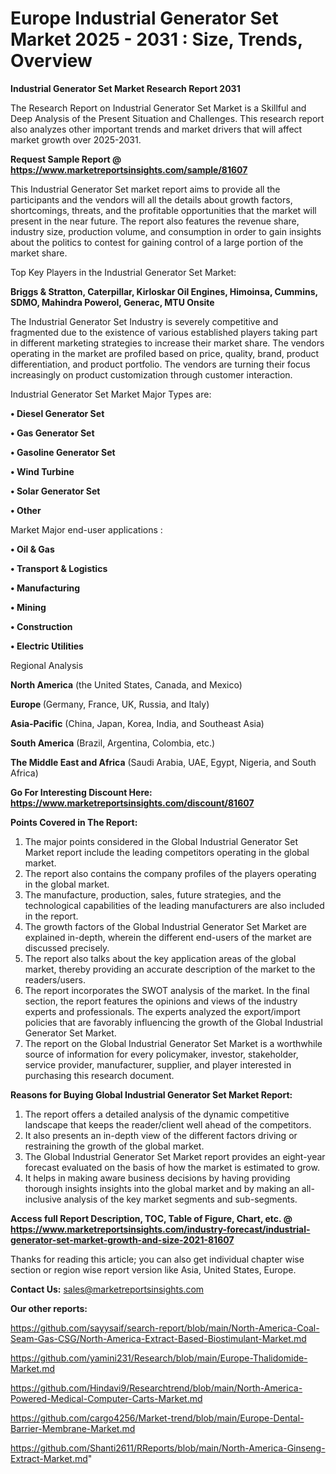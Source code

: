  # Europe Industrial Generator Set Market 2025 - 2031 : Size, Trends, Overview

<strong>Industrial Generator Set Market Research Report 2031</strong>

The Research Report on Industrial Generator Set Market is a Skillful and Deep Analysis of the Present Situation and Challenges. This research report also analyzes other important trends and market drivers that will affect market growth over 2025-2031.

<strong>Request Sample Report @ <a href=https://www.marketreportsinsights.com/sample/81607>https://www.marketreportsinsights.com/sample/81607</a></strong>

This Industrial Generator Set market report aims to provide all the participants and the vendors will all the details about growth factors, shortcomings, threats, and the profitable opportunities that the market will present in the near future. The report also features the revenue share, industry size, production volume, and consumption in order to gain insights about the politics to contest for gaining control of a large portion of the market share.

Top Key Players in the Industrial Generator Set Market:

<strong>Briggs & Stratton, Caterpillar, Kirloskar Oil Engines, Himoinsa, Cummins, SDMO, Mahindra Powerol, Generac, MTU Onsite</strong>

The Industrial Generator Set Industry is severely competitive and fragmented due to the existence of various established players taking part in different marketing strategies to increase their market share. The vendors operating in the market are profiled based on price, quality, brand, product differentiation, and product portfolio. The vendors are turning their focus increasingly on product customization through customer interaction.

Industrial Generator Set Market Major Types are:

<strong>• Diesel Generator Set

• Gas Generator Set

• Gasoline Generator Set

• Wind Turbine

• Solar Generator Set

• Other</strong>

Market Major end-user applications :

<strong>• Oil & Gas

• Transport & Logistics

• Manufacturing

• Mining

• Construction

• Electric Utilities</strong>

Regional Analysis

</u><strong><b>North America</b></strong> (the United States, Canada, and Mexico)

<strong><b>Europe </b></strong>(Germany, France, UK, Russia, and Italy)

<strong><b>Asia-Pacific</b></strong> (China, Japan, Korea, India, and Southeast Asia)

<strong><b>South America</b></strong> (Brazil, Argentina, Colombia, etc.)

<strong><b>The Middle East and Africa</b></strong> (Saudi Arabia, UAE, Egypt, Nigeria, and South Africa)

<strong>Go For Interesting Discount Here: <a href=https://www.marketreportsinsights.com/discount/81607>https://www.marketreportsinsights.com/discount/81607</a></strong>

<strong>Points Covered in The Report:</strong>
<ol>
  <li>The major points considered in the Global Industrial Generator Set Market report include the leading competitors operating in the global market.</li>
  <li>The report also contains the company profiles of the players operating in the global market.</li>
  <li>The manufacture, production, sales, future strategies, and the technological capabilities of the leading manufacturers are also included in the report.</li>
  <li>The growth factors of the Global Industrial Generator Set Market are explained in-depth, wherein the different end-users of the market are discussed precisely.</li>
  <li>The report also talks about the key application areas of the global market, thereby providing an accurate description of the market to the readers/users.</li>
  <li>The report incorporates the SWOT analysis of the market. In the final section, the report features the opinions and views of the industry experts and professionals. The experts analyzed the export/import policies that are favorably influencing the growth of the Global Industrial Generator Set Market.</li>
  <li>The report on the Global Industrial Generator Set Market is a worthwhile source of information for every policymaker, investor, stakeholder, service provider, manufacturer, supplier, and player interested in purchasing this research document.</li>
</ol>
<strong>Reasons for Buying Global Industrial Generator Set Market Report:</strong>

<ol>
  <li>The report offers a detailed analysis of the dynamic competitive landscape that keeps the reader/client well ahead of the competitors.</li>
  <li>It also presents an in-depth view of the different factors driving or restraining the growth of the global market.</li>
  <li>The Global Industrial Generator Set Market report provides an eight-year forecast evaluated on the basis of how the market is estimated to grow.</li>
  <li>It helps in making aware business decisions by having providing thorough insights insights into the global market and by making an all-inclusive analysis of the key market segments and sub-segments.</li>
</ol>
<strong>Access full Report Description, TOC, Table of Figure, Chart, etc. @ <a href=https://www.marketreportsinsights.com/industry-forecast/industrial-generator-set-market-growth-and-size-2021-81607>https://www.marketreportsinsights.com/industry-forecast/industrial-generator-set-market-growth-and-size-2021-81607</a></strong>


Thanks for reading this article; you can also get individual chapter wise section or region wise report version like Asia, United States, Europe.

<strong>Contact Us:</strong>
sales@marketreportsinsights.com

<strong>Our other reports:</strong>

<a href=https://github.com/sayysaif/search-report/blob/main/North-America-Coal-Seam-Gas-CSG/North-America-Extract-Based-Biostimulant-Market.md>https://github.com/sayysaif/search-report/blob/main/North-America-Coal-Seam-Gas-CSG/North-America-Extract-Based-Biostimulant-Market.md</a>

<a href=https://github.com/yamini231/Research/blob/main/Europe-Thalidomide-Market.md>https://github.com/yamini231/Research/blob/main/Europe-Thalidomide-Market.md</a>

<a href=https://github.com/Hindavi9/Researchtrend/blob/main/North-America-Powered-Medical-Computer-Carts-Market.md>https://github.com/Hindavi9/Researchtrend/blob/main/North-America-Powered-Medical-Computer-Carts-Market.md</a>

<a href=https://github.com/cargo4256/Market-trend/blob/main/Europe-Dental-Barrier-Membrane-Market.md>https://github.com/cargo4256/Market-trend/blob/main/Europe-Dental-Barrier-Membrane-Market.md</a>

<a href=https://github.com/Shanti2611/RReports/blob/main/North-America-Ginseng-Extract-Market.md>https://github.com/Shanti2611/RReports/blob/main/North-America-Ginseng-Extract-Market.md</a>"
